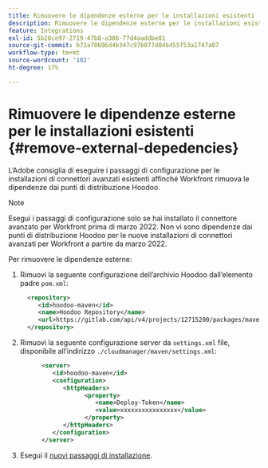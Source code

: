 ```yaml
---
title: Rimuovere le dipendenze esterne per le installazioni esistenti
description: Rimuovere le dipendenze esterne per le installazioni esistenti
feature: Integrations
exl-id: 5b28ce97-2719-47b8-a386-77d4aaddbe81
source-git-commit: b71a78696d4b347c97b077d84b455f53a1747a07
workflow-type: tm+mt
source-wordcount: '102'
ht-degree: 17%

---
```


# Rimuovere le dipendenze esterne per le installazioni esistenti {#remove-external-depedencies}

L’Adobe consiglia di eseguire i passaggi di configurazione per le installazioni di connettori avanzati esistenti affinché Workfront rimuova le dipendenze dai punti di distribuzione Hoodoo.

>[!NOTE]
>
>Esegui i passaggi di configurazione solo se hai installato il connettore avanzato per Workfront prima di marzo 2022. Non vi sono dipendenze dai punti di distribuzione Hoodoo per le nuove installazioni di connettori avanzati per Workfront a partire da marzo 2022.

Per rimuovere le dipendenze esterne:

1. Rimuovi la seguente configurazione dell’archivio Hoodoo dall’elemento padre `pom.xml`:

   ```XML
     <repository>
        <id>hoodoo-maven</id>
        <name>Hoodoo Repository</name>
        <url>https://gitlab.com/api/v4/projects/12715200/packages/maven</url>
     </repository>
   ```

1. Rimuovi la seguente configurazione server da `settings.xml` file, disponibile all’indirizzo `./cloudmanager/maven/settings.xml`:

   ```XML
         <server>
            <id>hoodoo-maven</id>
            <configuration>
               <httpHeaders>
                     <property>
                        <name>Deploy-Token</name>
                        <value>xxxxxxxxxxxxxxxx</value>
                     </property>
               </httpHeaders>
            </configuration>
         </server>
   ```

1. Esegui il [nuovi passaggi di installazione](workfront-connector-install.md).
